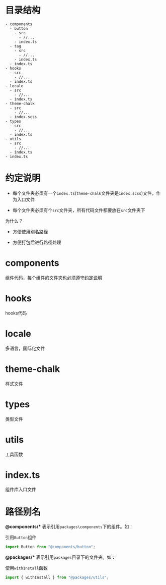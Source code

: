 # 目录结构

```
- components
  - button
    - src
      - //...
    - index.ts
  - tag
    - src
      - //...
    - index.ts
  - index.ts
- hooks
  - src
    - //...
  - index.ts
- locale
  - src
    - //...
  - index.ts
- theme-chalk
  - src
    - //...
  - index.scss
- types
  - src
    - //...
  - index.ts
- utils
  - src
    - //...
  - index.ts
- index.ts
```

# 约定说明

- 每个文件夹必须有一个`index.ts`(`theme-chalk`文件夹是`index.scss`)文件，作为入口文件

- 每个文件夹必须有个`src`文件夹，所有代码文件都要放在`src`文件夹下

为什么？

- 方便使用别名路径

- 方便打包后进行路径处理

# components

组件代码，每个组件的文件夹也必须遵守[约定说明](#约定说明)

# hooks

hooks代码

# locale

多语言，国际化文件

# theme-chalk

样式文件

# types

类型文件

# utils

工具函数

# index.ts

组件库入口文件

# 路径别名

**@components/\*** 表示引用`packages\components`下的组件。如：

引用`Button`组件

```javascript
import Button from "@components/button";
```

**@packages/\*** 表示引用`packages`目录下的文件夹。如：

使用`withInstall`函数

```javascript
import { withInstall } from "@packages/utils";
```
